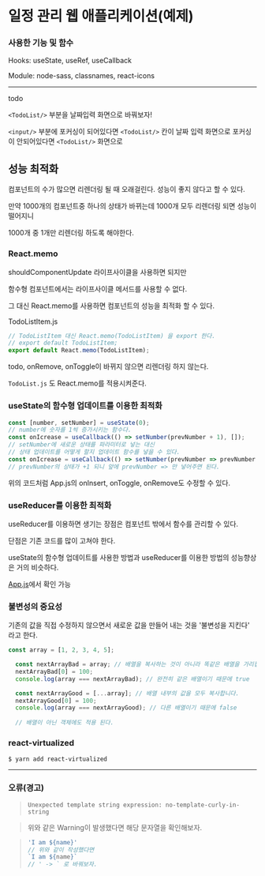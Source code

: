 # 일정 관리 웹 애플리케이션(예제)

### 사용한 기능 및 함수

Hooks: useState, useRef, useCallback

Module: node-sass, classnames, react-icons

---
todo

`<TodoList/>` 부분을 날짜입력 화면으로 바꿔보자!

`<input/>` 부분에 포커싱이 되어있다면 `<TodoList/>` 칸이 날짜 입력 화면으로
포커싱이 안되어있다면 `<TodoList/>` 화면으로

## 성능 최적화

컴포넌트의 수가 많으면 리렌더링 될 때 오래걸린다. 성능이 좋지 않다고 할 수 있다.

만약 1000개의 컴포넌트중 하나의 상태가 바뀌는데 1000개 모두 리렌더링 되면 성능이 떨어지니

1000개 중 1개만 리렌더링 하도록 해야한다.

### React.memo

shouldComponentUpdate 라이프사이클을 사용하면 되지만

함수형 컴포넌트에서는 라이프사이클 메서드를 사용할 수 없다.

그 대신 React.memo를 사용하면 컴포넌트의 성능을 최적화 할 수 있다.

TodoListItem.js
```javascript
// TodoListItem 대신 React.memo(TodoListItem) 을 export 한다.
// export default TodoListItem;
export default React.memo(TodoListItem);
```

todo, onRemove, onToggle이 바뀌지 않으면 리렌더링 하지 않는다.

`TodoList.js` 도 React.memo를 적용시켜준다.

### useState의 함수형 업데이트를 이용한 최적화

```javascript
const [number, setNumber] = useState(0);
// number에 숫자를 1씩 증가시키는 함수다.
const onIcrease = useCallback(() => setNumber(prevNumber + 1), []);
// setNumber에 새로운 상태를 파라미터로 넣는 대신
// 상태 업데이트를 어떻게 할지 업데이트 함수를 넣을 수 있다.
const onIcrease = useCallback(() => setNumber(prevNumber => prevNumber + 1), []);
// prevNumber의 상태가 +1 되니 앞에 prevNumber => 만 넣어주면 된다.
```

위의 코드처럼 App.js의 onInsert, onToggle, onRemove도 수정할 수 있다.


### useReducer를 이용한 최적화

useReducer를 이용하면 생기는 장점은 컴포넌트 밖에서 함수를 관리할 수 있다.

단점은 기존 코드를 많이 고쳐야 한다.

useState의 함수형 업데이트를 사용한 방법과 useReducer를 이용한 방법의 성능향상은 거의 비슷하다.

[App.js](https://github.com/KNIGHTWED/Todo-app/blob/main/src/App.js)에서 확인 가능

### 불변성의 중요성

기존의 값을 직접 수정하지 않으면서 새로운 값을 만들어 내는 것을 '불변성을 지킨다' 라고 한다.

```javascript
const array = [1, 2, 3, 4, 5];

  const nextArrayBad = array; // 배열을 복사하는 것이 아니라 똑같은 배열을 가리킵니다.
  nextArrayBad[0] = 100;
  console.log(array === nextArrayBad); // 완전히 같은 배열이기 때문에 true

  const nextArrayGood = [...array]; // 배열 내부의 값을 모두 복사합니다.
  nextArrayGood[0] = 100;
  console.log(array === nextArrayGood); // 다른 배열이기 때문에 false
  
  // 배열이 아닌 객체에도 적용 된다.
```
### react-virtualized

`$ yarn add react-virtualized`










---
<h3>오류(경고)</h3>

>`Unexpected template string expression: no-template-curly-in-string`

>위와 같은 Warning이 발생했다면 해당 문자열을 확인해보자.

>```javascript
>'I am ${name}'
>// 위와 같이 작성했다면
>`I am ${name}`
>// ' -> ` 로 바꿔보자.
>```

